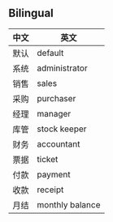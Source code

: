 ## Bilingual


中文 | 英文
--- | ---
默认 | default
系统 | administrator
销售 | sales
采购 | purchaser
经理 | manager
库管 | stock keeper
财务 | accountant
票据 | ticket
付款 | payment
收款 | receipt
月结 | monthly balance
